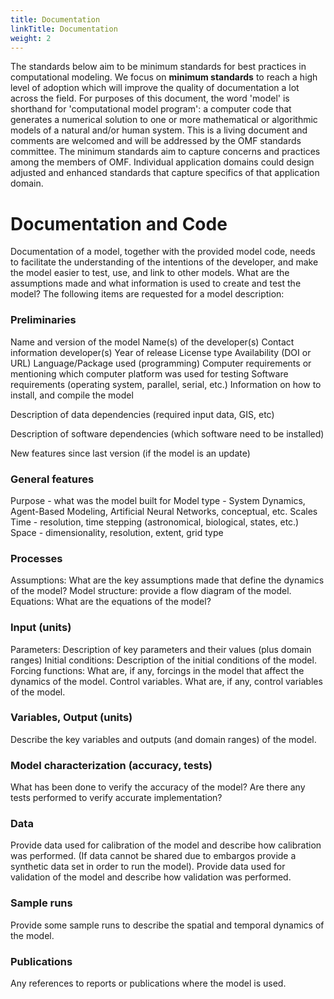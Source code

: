 ```yaml
---
title: Documentation
linkTitle: Documentation
weight: 2
---
```


The standards below aim to be minimum standards for best practices in computational modeling. We focus on __minimum standards__  to reach a high level of adoption which will improve the quality of documentation a lot across the field. For purposes of this document, the word 'model' is shorthand for 'computational model program': a computer code that generates a numerical solution to one or more mathematical or algorithmic models of a natural and/or human system. 
This is a living document and comments are welcomed and will be addressed by the OMF standards committee. The minimum standards aim to capture concerns and practices among the members of OMF. Individual application domains could design adjusted and enhanced standards that capture specifics of that application domain. 


# Documentation and Code
Documentation of a model, together with the provided model code, needs to facilitate the understanding of the intentions of the developer, and make the model easier to test, use, and link to other models. What are the assumptions made and what information is used to create and test the model? The following items are requested for a model description:

### Preliminaries
Name and version of the model
Name(s) of the developer(s)
Contact information developer(s)
Year of release
License type
Availability (DOI or URL)
Language/Package used (programming)
Computer requirements or mentioning which computer platform was used for testing
Software requirements (operating system, parallel, serial, etc.)
Information on how to install, and compile the model

Description of data dependencies (required input data, GIS, etc)

Description of software dependencies (which software need to be installed)

New features since last version (if the model is an update)

### General features
Purpose - what was the model built for
Model type - System Dynamics, Agent-Based Modeling, Artificial Neural Networks, conceptual, etc.
Scales
	Time - resolution, time stepping (astronomical, biological, states, etc.)
	Space - dimensionality, resolution, extent, grid type

### Processes
Assumptions: What are the key assumptions made that define the dynamics of the model?
Model structure: provide a flow diagram of the model.
Equations: What are the equations of the model?

### Input (units)
Parameters: Description of key parameters and their values (plus domain ranges)
Initial conditions: Description of the initial conditions of the model.
Forcing functions: What are, if any, forcings in the model that affect the dynamics of the model.
Control variables. What are, if any, control variables of the model.

### Variables, Output (units)
Describe the key variables and outputs (and domain ranges) of the model.

### Model characterization (accuracy, tests)
What has been done to verify the accuracy of the model? Are there any tests performed to verify accurate implementation?

### Data
Provide data used for calibration of the model and describe how calibration was performed. (If data cannot be shared due to embargos provide a synthetic data set in order to run the model).
Provide data used for validation of the model and describe how validation was performed.

### Sample runs
Provide some sample runs to describe the spatial and temporal dynamics of the model.

### Publications
Any references to reports or publications where the model is used.


